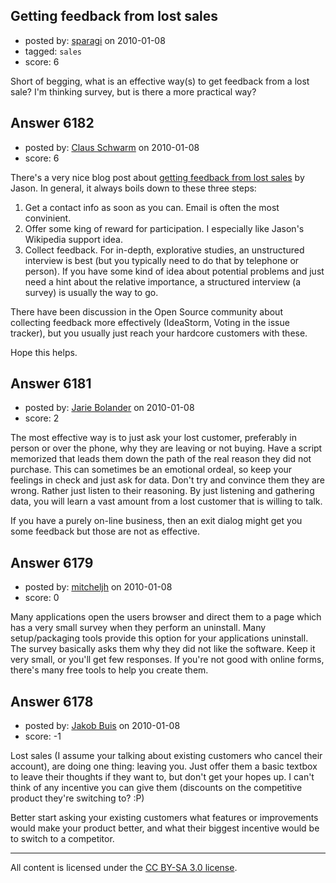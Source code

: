 ## Getting feedback from lost sales

- posted by: [sparagi](https://stackexchange.com/users/-1/2117-sparagi) on 2010-01-08
- tagged: `sales`
- score: 6

Short of begging, what is an effective way(s) to get feedback from a lost sale?  I'm thinking survey, but is there a more practical way?


## Answer 6182

- posted by: [Claus Schwarm](https://stackexchange.com/users/-1/294-claus-schwarm) on 2010-01-08
- score: 6

<p>There's a very nice blog post about <a href="http://blog.asmartbear.com/more-sales-customer-feedback.html" rel="nofollow">getting feedback from lost sales</a> by Jason. In general, it always boils down to these three steps:</p>

<ol>
<li>Get a contact info as soon as you can. Email is often the most convinient.</li>
<li>Offer some king of reward for participation. I especially like Jason's Wikipedia support idea.</li>
<li>Collect feedback. For in-depth, explorative studies, an unstructured interview is best (but you typically need to do that by telephone or person). If you have some kind of idea about potential problems and just need a hint about the relative importance, a structured interview (a survey) is usually the way to go.</li>
</ol>

<p>There have been discussion in the Open Source community about collecting feedback more effectively (IdeaStorm, Voting in the issue tracker), but you usually just reach your hardcore customers with these.</p>

<p>Hope this helps.</p>



## Answer 6181

- posted by: [Jarie Bolander](https://stackexchange.com/users/-1/585-jarie-bolander) on 2010-01-08
- score: 2

The most effective way is to just ask your lost customer, preferably in person or over the phone, why they are leaving or not buying. Have a script memorized that leads them down the path of the real reason they did not purchase. This can sometimes be an emotional ordeal, so keep your feelings in check and just ask for data. Don't try and convince them they are wrong. Rather just listen to their reasoning. By just listening and gathering data, you will learn a vast amount from a lost customer that is willing to talk.

If you have a purely on-line business, then an exit dialog might get you some feedback but those are not as effective.


## Answer 6179

- posted by: [mitcheljh](https://stackexchange.com/users/-1/2195-mitcheljh) on 2010-01-08
- score: 0

Many applications open the users browser and direct them to a page which has a very small survey when they perform an uninstall.  Many setup/packaging tools provide this option for your applications uninstall. The survey basically asks them why they did not like the software.  Keep it very small, or you'll get few responses.  If you're not good with online forms, there's many free tools to help you create them.


## Answer 6178

- posted by: [Jakob Buis](https://stackexchange.com/users/-1/2057-jakob-buis) on 2010-01-08
- score: -1

Lost sales (I assume your talking about existing customers who cancel their account), are doing one thing: leaving you. Just offer them a basic textbox to leave their thoughts if they want to, but don't get your hopes up. I can't think of any incentive you can give them (discounts on the competitive product they're switching to? :P)

Better start asking your existing customers what features or improvements would make your product better, and what their biggest incentive would be to switch to a competitor.



---

All content is licensed under the [CC BY-SA 3.0 license](https://creativecommons.org/licenses/by-sa/3.0/).
